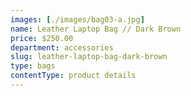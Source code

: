 ```yaml
---
images: [./images/bag03-a.jpg]
name: Leather Laptop Bag // Dark Brown
price: $250.00
department: accessories
slug: leather-laptop-bag-dark-brown
type: bags
contentType: product details
---
```

